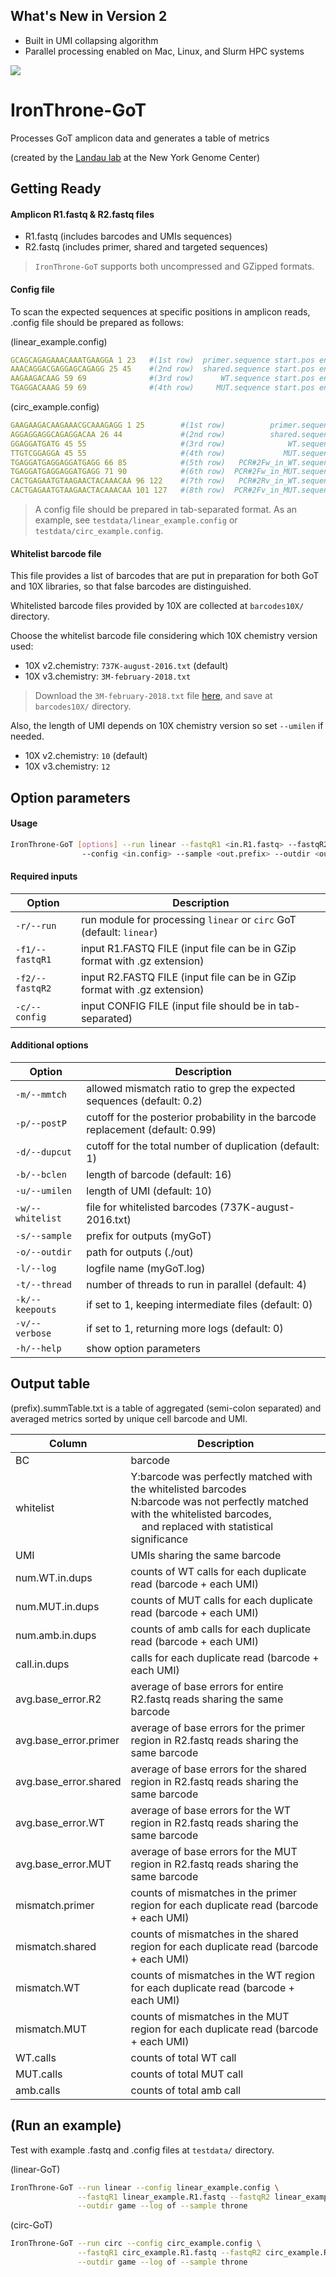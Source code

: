 ## What's New in Version 2
- Built in UMI collapsing algorithm
- Parallel processing enabled on Mac, Linux, and Slurm HPC systems

<a href="https://github.com/landau-lab/IronThrone-GoT"><img src="https://github.com/landau-lab/IronThrone-GoT/blob/master/GoT_logo.png" border="0"></a>

# <a name="started"></a>IronThrone-GoT
Processes GoT amplicon data and generates a table of metrics

(created by the [Landau lab](https://www.landaulab.org/) at the New York Genome Center)


## Getting Ready
#### Amplicon R1.fastq & R2.fastq files
- R1.fastq (includes barcodes and UMIs sequences)
- R2.fastq (includes primer, shared and targeted sequences)
> `IronThrone-GoT` supports both uncompressed and GZipped formats.

#### Config file
To scan the expected sequences at specific positions in amplicon reads,\
.config file should be prepared as follows:

(linear_example.config)
```yaml
GCAGCAGAGAAACAAATGAAGGA 1 23   #(1st row)  primer.sequence start.pos end.pos
AAACAGGACGAGGAGCAGAGG 25 45    #(2nd row)  shared.sequence start.pos end.pos
AAGAAGACAAG 59 69              #(3rd row)      WT.sequence start.pos end.pos
TGAGGACAAAG 59 69              #(4th row)     MUT.sequence start.pos end.pos
```

(circ_example.config)
```yaml
GAAGAAGACAAGAAACGCAAAGAGG 1 25        #(1st row)          primer.sequence start.pos end.pos
AGGAGGAGGCAGAGGACAA 26 44             #(2nd row)          shared.sequence start.pos end.pos
GGAGGATGATG 45 55                     #(3rd row)              WT.sequence start.pos end.pos
TTGTCGGAGGA 45 55                     #(4th row)             MUT.sequence start.pos end.pos
TGAGGATGAGGAGGATGAGG 66 85            #(5th row)   PCR#2Fw_in_WT.sequence start.pos end.pos
TGAGGATGAGGAGGATGAGG 71 90            #(6th row)  PCR#2Fw_in_MUT.sequence start.pos end.pos
CACTGAGAATGTAAGAACTACAAACAA 96 122    #(7th row)   PCR#2Rv_in_WT.sequence start.pos end.pos
CACTGAGAATGTAAGAACTACAAACAA 101 127   #(8th row)  PCR#2Fv_in_MUT.sequence start.pos end.pos
```
> A config file should be prepared in tab-separated format.
> As an example, see `testdata/linear_example.config` or `testdata/circ_example.config`.


#### Whitelist barcode file
This file provides a list of barcodes that are put in preparation for both GoT and 10X libraries, so that false barcodes are distinguished.

Whitelisted barcode files provided by 10X are collected at `barcodes10X/` directory.

Choose the whitelist barcode file considering which 10X chemistry version used:

- 10X v2.chemistry: `737K-august-2016.txt` (default)
- 10X v3.chemistry: `3M-february-2018.txt`
> Download the `3M-february-2018.txt` file [here](https://drive.google.com/open?id=1-kMeT_asRhYu9dlCq6CkN49wDMrgcLXn), and save at `barcodes10X/` directory.

Also, the length of UMI depends on 10X chemistry version so set `--umilen` if needed.
- 10X v2.chemistry: `10` (default)
- 10X v3.chemistry: `12`

## Option parameters
#### Usage
```bash
IronThrone-GoT [options] --run linear --fastqR1 <in.R1.fastq> --fastqR2 <in.R2.fastq>
                --config <in.config> --sample <out.prefix> --outdir <out.path>
```

#### Required inputs
| Option | Description |
| ------ | ----------- |
| `-r/--run` | run module for processing `linear` or `circ` GoT (default: `linear`) |
| `-f1/--fastqR1` | input R1.FASTQ FILE (input file can be in GZip format with .gz extension) |
| `-f2/--fastqR2` | input R2.FASTQ FILE (input file can be in GZip format with .gz extension) |
| `-c/--config` | input CONFIG FILE   (input file should be in tab-separated) |

#### Additional options
| Option | Description |
| ------ | ----------- |
| `-m/--mmtch` | allowed mismatch ratio to grep the expected sequences (default: 0.2) |
| `-p/--postP` | cutoff for the posterior probability in the barcode replacement (default: 0.99) |
| `-d/--dupcut` | cutoff for the total number of duplication (default: 1) |
| `-b/--bclen` | length of barcode (default: 16) |
| `-u/--umilen` | length of UMI (default: 10) |
| `-w/--whitelist` | file for whitelisted barcodes (737K-august-2016.txt) |
| `-s/--sample` | prefix for outputs (myGoT) |
| `-o/--outdir` | path for outputs (./out) |
| `-l/--log` | logfile name (myGoT.log) |
| `-t/--thread` | number of threads to run in parallel (default: 4) |
| `-k/--keepouts` | if set to 1, keeping intermediate files (default: 0) |
| `-v/--verbose` | if set to 1, returning more logs (default: 0) |
| `-h/--help` | show option parameters |


## Output table
(prefix).summTable.txt is a table of aggregated (semi-colon separated) and averaged metrics sorted by unique cell barcode and UMI.

| Column | Description |
| ------ | ----------- |
| BC | barcode |
| whitelist | Y:barcode was perfectly matched with the whitelisted barcodes<br/>N:barcode was not perfectly matched with the whitelisted barcodes,<br/>&nbsp;&nbsp;&nbsp;&nbsp;and replaced with statistical significance |
| UMI | UMIs sharing the same barcode |
| num.WT.in.dups | counts of WT calls for each duplicate read (barcode + each UMI) |
| num.MUT.in.dups | counts of MUT calls for each duplicate read (barcode + each UMI) |
| num.amb.in.dups | counts of amb calls for each duplicate read (barcode + each UMI) |
| call.in.dups | calls for each duplicate read (barcode + each UMI) |
| avg.base_error.R2 | average of base errors for entire R2.fastq reads sharing the same barcode |
| avg.base_error.primer | average of base errors for the primer region in R2.fastq reads sharing the same barcode |
| avg.base_error.shared | average of base errors for the shared region in R2.fastq reads sharing the same barcode |
| avg.base_error.WT | average of base errors for the WT region in R2.fastq reads sharing the same barcode |
| avg.base_error.MUT | average of base errors for the MUT region in R2.fastq reads sharing the same barcode |
| mismatch.primer | counts of mismatches in the primer region for each duplicate read (barcode + each UMI) |
| mismatch.shared | counts of mismatches in the shared region for each duplicate read (barcode + each UMI) |
| mismatch.WT | counts of mismatches in the WT region for each duplicate read (barcode + each UMI) |
| mismatch.MUT | counts of mismatches in the MUT region for each duplicate read (barcode + each UMI) |
| WT.calls | counts of total WT call |
| MUT.calls | counts of total MUT call |
| amb.calls | counts of total amb call |


## (Run an example)
Test with example .fastq and .config files at `testdata/` directory.

(linear-GoT)
```bash
IronThrone-GoT --run linear --config linear_example.config \
               --fastqR1 linear_example.R1.fastq --fastqR2 linear_example.R2.fastq \
               --outdir game --log of --sample throne
```
(circ-GoT)
```bash
IronThrone-GoT --run circ --config circ_example.config \
               --fastqR1 circ_example.R1.fastq --fastqR2 circ_example.R2.fastq \
               --outdir game --log of --sample throne
```
